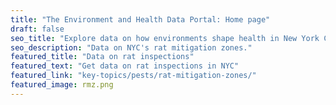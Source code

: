 ```yaml
---
title: "The Environment and Health Data Portal: Home page"
draft: false
seo_title: "Explore data on how environments shape health in New York City's neighborhoods."
seo_description: "Data on NYC's rat mitigation zones."
featured_title: "Data on rat inspections"
featured_text: "Get data on rat inspections in NYC"
featured_link: "key-topics/pests/rat-mitigation-zones/"
featured_image: rmz.png
---
```


